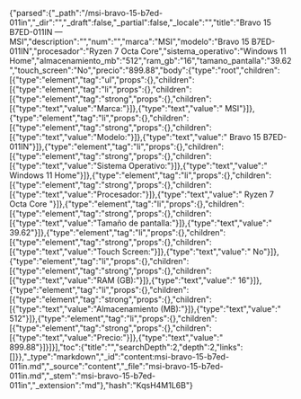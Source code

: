 {"parsed":{"_path":"/msi-bravo-15-b7ed-011in","_dir":"","_draft":false,"_partial":false,"_locale":"","title":"Bravo 15 B7ED-011IN — MSI","description":"","num":"","marca":"MSI","modelo":"Bravo 15 B7ED-011IN","procesador":"Ryzen 7 Octa Core","sistema_operativo":"Windows 11 Home","almacenamiento_mb":"512","ram_gb":"16","tamano_pantalla":"39.62","touch_screen":"No","precio":"899.88","body":{"type":"root","children":[{"type":"element","tag":"ul","props":{},"children":[{"type":"element","tag":"li","props":{},"children":[{"type":"element","tag":"strong","props":{},"children":[{"type":"text","value":"Marca:"}]},{"type":"text","value":" MSI"}]},{"type":"element","tag":"li","props":{},"children":[{"type":"element","tag":"strong","props":{},"children":[{"type":"text","value":"Modelo:"}]},{"type":"text","value":" Bravo 15 B7ED-011IN"}]},{"type":"element","tag":"li","props":{},"children":[{"type":"element","tag":"strong","props":{},"children":[{"type":"text","value":"Sistema Operativo:"}]},{"type":"text","value":" Windows 11 Home"}]},{"type":"element","tag":"li","props":{},"children":[{"type":"element","tag":"strong","props":{},"children":[{"type":"text","value":"Procesador:"}]},{"type":"text","value":" Ryzen 7 Octa Core "}]},{"type":"element","tag":"li","props":{},"children":[{"type":"element","tag":"strong","props":{},"children":[{"type":"text","value":"Tamaño de pantalla:"}]},{"type":"text","value":" 39.62"}]},{"type":"element","tag":"li","props":{},"children":[{"type":"element","tag":"strong","props":{},"children":[{"type":"text","value":"Touch Screen:"}]},{"type":"text","value":" No"}]},{"type":"element","tag":"li","props":{},"children":[{"type":"element","tag":"strong","props":{},"children":[{"type":"text","value":"RAM (GB):"}]},{"type":"text","value":" 16"}]},{"type":"element","tag":"li","props":{},"children":[{"type":"element","tag":"strong","props":{},"children":[{"type":"text","value":"Almacenamiento (MB):"}]},{"type":"text","value":" 512"}]},{"type":"element","tag":"li","props":{},"children":[{"type":"element","tag":"strong","props":{},"children":[{"type":"text","value":"Precio:"}]},{"type":"text","value":" 899.88"}]}]}],"toc":{"title":"","searchDepth":2,"depth":2,"links":[]}},"_type":"markdown","_id":"content:msi-bravo-15-b7ed-011in.md","_source":"content","_file":"msi-bravo-15-b7ed-011in.md","_stem":"msi-bravo-15-b7ed-011in","_extension":"md"},"hash":"KqsH4M1L6B"}